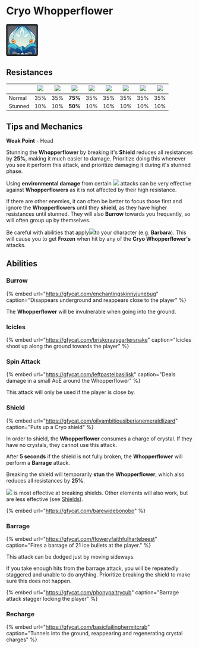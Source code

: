 # Cryo Whopperflower

![](../../.gitbook/assets/whopperflower-cryo-.png)

## Resistances

|  | ​​![](https://firebasestorage.googleapis.com/v0/b/gitbook-28427.appspot.com/o/assets%2F-MVAGyyACcSzyzfmgy7f%2Fsync%2F485abc41b72e4fb75fd6cf1b2c21d83a5da9a05c.png?generation=1615182625871961&alt=media) | ​​![](https://firebasestorage.googleapis.com/v0/b/gitbook-28427.appspot.com/o/assets%2F-MVAGyyACcSzyzfmgy7f%2Fsync%2F1a9d730812988c6cd8678f117630d179f689cee0.png?generation=1615182626544397&alt=media) | ​​![](https://firebasestorage.googleapis.com/v0/b/gitbook-28427.appspot.com/o/assets%2F-MVAGyyACcSzyzfmgy7f%2Fsync%2Fe0472b52c548a7162a648c191cad9b7bbdf4498b.png?generation=1615182626170812&alt=media) | ​​![](https://firebasestorage.googleapis.com/v0/b/gitbook-28427.appspot.com/o/assets%2F-MVAGyyACcSzyzfmgy7f%2Fsync%2Fa8efded210241d0c6764e2819b9c750deff8a6d4.png?generation=1615182626278065&alt=media) | ​​![](https://firebasestorage.googleapis.com/v0/b/gitbook-28427.appspot.com/o/assets%2F-MVAGyyACcSzyzfmgy7f%2Fsync%2F68e4777d7c38eb974be29d8260b1f52709a44a26.png?generation=1615182625284983&alt=media) | ​​![](https://firebasestorage.googleapis.com/v0/b/gitbook-28427.appspot.com/o/assets%2F-MVAGyyACcSzyzfmgy7f%2Fsync%2Fcb0b6d83e3899b9d4310fb78ce58ccad28b8c839.png?generation=1615182626007947&alt=media) | ​​![](https://firebasestorage.googleapis.com/v0/b/gitbook-28427.appspot.com/o/assets%2F-MVAGyyACcSzyzfmgy7f%2Fsync%2F347363c813f76f26b0c6c74df49012812f9fe690.png?generation=1615182625760905&alt=media) | ​​![](https://firebasestorage.googleapis.com/v0/b/gitbook-28427.appspot.com/o/assets%2F-MVAGyyACcSzyzfmgy7f%2Fsync%2F7db8ec0e8a47656e2367909ab5d65aa19effb930.png?generation=1615182626144273&alt=media) |
| :--- | :---: | :---: | :---: | :---: | :---: | :---: | :---: | :---: |
| Normal | 35% | 35% | **75%** | 35% | 35% | 35% | 35% | 35% |
| Stunned | 10% | 10% | **50%** | 10% | 10% | 10% | 10% | 10% |

## Tips and Mechanics

**Weak Point** - Head

Stunning the **Whopperflower** by breaking it's **Shield** reduces all resistances by **25%**, making it much easier to damage. Prioritize doing this whenever you see it perform this attack, and prioritize damaging it during it's stunned phase.

Using **environmental damage** from certain ![](../../.gitbook/assets/anemo_small.png) attacks can be very effective against **Whopperflowers** as it is not affected by their high resistance.

If there are other enemies, it can often be better to focus those first and ignore the **Whopperflowers** until they **shield**, as they have higher resistances until stunned. They will also **Burrow** towards you frequently, so will often group up by themselves.

Be careful with abilities that apply![](../../.gitbook/assets/hydro_small.png)to your character \(e.g. **Barbara**\). This will cause you to get **Frozen** when hit by any of the **Cryo Whopperflower's** attacks.

## Abilities

### Burrow

{% embed url="https://gfycat.com/enchantingskinnyjunebug" caption="Disappears underground and reappears close to the player" %}

The **Whopperflower** will be invulnerable when going into the ground.

### Icicles

{% embed url="https://gfycat.com/briskcrazygartersnake" caption="Icicles shoot up along the ground towards the player" %}

### Spin Attack

{% embed url="https://gfycat.com/leftpastelbasilisk" caption="Deals damage in a small AoE around the Whopperflower" %}

This attack will only be used if the player is close by.

### Shield

{% embed url="https://gfycat.com/oilyambitiousiberianemeraldlizard" caption="Puts up a Cryo shield" %}

In order to shield, the **Whopperflower** consumes a charge of crystal. If they have no crystals, they cannot use this attack.

After **5 seconds** if the shield is not fully broken, the **Whopperflower** will perform a **Barrage** attack.

Breaking the shield will temporarily **stun** the **Whopperflower**, which also reduces all resistances by **25%**.

![](../../.gitbook/assets/pyro_small.png) is most effective at breaking shields. Other elements will also work, but are less effective \(see [Shields](../../mechanics/shields.md)\).

{% embed url="https://gfycat.com/barewidebonobo" %}

### Barrage

{% embed url="https://gfycat.com/floweryfaithfulhartebeest" caption="Fires a barrage of 21 ice bullets at the player." %}

This attack can be dodged just by moving sideways.

If you take enough hits from the barrage attack, you will be repeatedly staggered and unable to do anything. Prioritize breaking the shield to make sure this does not happen.

{% embed url="https://gfycat.com/phonypaltrycub" caption="Barrage attack stagger locking the player" %}

### Recharge

{% embed url="https://gfycat.com/basicfailinghermitcrab" caption="Tunnels into the ground, reappearing and regenerating crystal charges" %}



